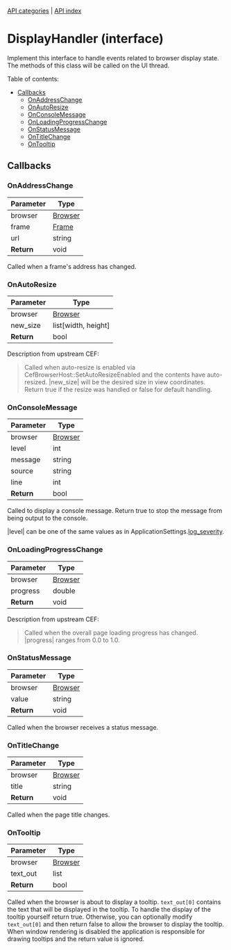 [API categories](API-categories.md) | [API index](API-index.md)


# DisplayHandler (interface)

Implement this interface to handle events related to browser display
state. The methods of this class will be called on the UI thread.


Table of contents:
* [Callbacks](#callbacks)
  * [OnAddressChange](#onaddresschange)
  * [OnAutoResize](#onautoresize)
  * [OnConsoleMessage](#onconsolemessage)
  * [OnLoadingProgressChange](#onloadingprogresschange)
  * [OnStatusMessage](#onstatusmessage)
  * [OnTitleChange](#ontitlechange)
  * [OnTooltip](#ontooltip)


## Callbacks


### OnAddressChange

| Parameter | Type |
| --- | --- |
| browser | [Browser](Browser.md) |
| frame | [Frame](Frame.md) |
| url | string |
| __Return__ | void |

Called when a frame's address has changed.



### OnAutoResize

| Parameter | Type |
| --- | --- |
| browser | [Browser](Browser.md) |
| new_size | list[width, height] |
| __Return__ | bool |

Description from upstream CEF:
> Called when auto-resize is enabled via CefBrowserHost::SetAutoResizeEnabled
> and the contents have auto-resized. |new_size| will be the desired size in
> view coordinates. Return true if the resize was handled or false for
> default handling.


### OnConsoleMessage

| Parameter | Type |
| --- | --- |
| browser | [Browser](Browser.md) |
| level | int |
| message | string |
| source | string |
| line | int |
| __Return__ | bool |

Called to display a console message. Return true to stop the message from
being output to the console.

|level| can be one of the same values as in ApplicationSettings.[log_severity](ApplicationSettings.md#log_severity).


### OnLoadingProgressChange

| Parameter | Type |
| --- | --- |
| browser | [Browser](Browser.md) |
| progress | double |
| __Return__ | void |

Description from upstream CEF:
> Called when the overall page loading progress has changed. |progress|
> ranges from 0.0 to 1.0.


### OnStatusMessage

| Parameter | Type |
| --- | --- |
| browser | [Browser](Browser.md) |
| value | string |
| __Return__ | void |

Called when the browser receives a status message.


### OnTitleChange

| Parameter | Type |
| --- | --- |
| browser | [Browser](Browser.md) |
| title | string |
| __Return__ | void |

Called when the page title changes.


### OnTooltip

| Parameter | Type |
| --- | --- |
| browser | [Browser](Browser.md) |
| text_out | list |
| __Return__ | bool |

Called when the browser is about to display a tooltip. `text_out[0]` contains the
text that will be displayed in the tooltip. To handle the display of the
tooltip yourself return true. Otherwise, you can optionally modify `text_out[0]`
and then return false to allow the browser to display the tooltip.
When window rendering is disabled the application is responsible for
drawing tooltips and the return value is ignored.

